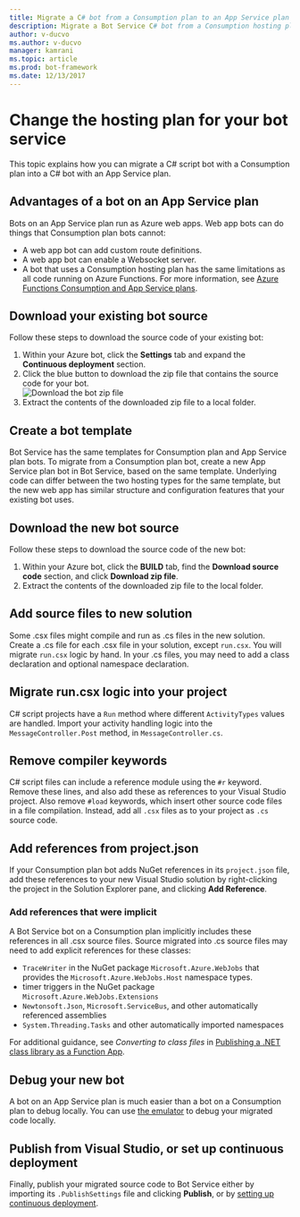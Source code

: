 ```yaml
---
title: Migrate a C# bot from a Consumption plan to an App Service plan | Microsoft Docs
description: Migrate a Bot Service C# bot from a Consumption hosting plan to an App Service hosting plan.
author: v-ducvo
ms.author: v-ducvo
manager: kamrani
ms.topic: article
ms.prod: bot-framework
ms.date: 12/13/2017
---
```

# Change the hosting plan for your bot service

This topic explains how you can migrate a C# script bot with a Consumption plan into a C# bot with an App Service plan. 

## Advantages of a bot on an App Service plan

Bots on an App Service plan run as Azure web apps. Web app bots can do things that Consumption plan bots cannot:

- A web app bot can add custom route definitions.
- A web app bot can enable a Websocket server. 
- A bot that uses a Consumption hosting plan has the same limitations as all code running on Azure Functions. For more information, see <a target='_blank' href='/azure/azure-functions/functions-scale'>Azure Functions Consumption and App Service plans</a>.

## Download your existing bot source

Follow these steps to download the source code of your existing bot:

1. Within your Azure bot, click the **Settings** tab and expand the **Continuous deployment** section.  
2. Click the blue button to download the zip file that contains the source code for your bot.  
    ![Download the bot zip file](~/media/continuous-deployment-consumption-download.png)
3. Extract the contents of the downloaded zip file to a local folder. 


## Create a bot template

Bot Service has the same templates for Consumption plan and App Service plan bots. To migrate from a Consumption plan bot, create a new App Service plan bot in Bot Service, based on the same template. Underlying code can differ between the two hosting types for the same template, but the new web app has similar structure and configuration features that your existing bot uses.

## Download the new bot source

Follow these steps to download the source code of the new bot:

1. Within your Azure bot, click the **BUILD** tab, find the **Download source code** section, and click **Download zip file**. 
2. Extract the contents of the downloaded zip file to the local folder.

## Add source files to new solution

Some .csx files might compile and run as .cs files in the new solution. Create a .cs file for each .csx file in your solution, except `run.csx`. You will migrate `run.csx` logic by hand. In your .cs files, you may need to add a class declaration and optional namespace declaration.

## Migrate run.csx logic into your project

C# script projects have a `Run` method where different `ActivityTypes` values are handled. Import your activity handling logic into the `MessageController.Post` method, in `MessageController.cs`.

## Remove compiler keywords

C# script files can include a reference module using the `#r` keyword. Remove these lines, and also add these as references to your Visual Studio project. Also remove `#load` keywords, which insert other source code files in a file compilation. Instead, add all `.csx` files as to your project as `.cs` source code.

## Add references from project.json

If your Consumption plan bot adds NuGet references in its `project.json` file, add these references to your new Visual Studio solution by right-clicking the project in the Solution Explorer pane, and clicking **Add Reference**.

### Add references that were implicit

A Bot Service bot on a Consumption plan implicitly includes these references in all .csx source files. Source migrated into .cs source files may need to add explicit references for these classes:

- `TraceWriter` in the NuGet package `Microsoft.Azure.WebJobs` that provides the `Microsoft.Azure.WebJobs.Host` namespace types. 
- timer triggers in the NuGet package `Microsoft.Azure.WebJobs.Extensions`
- `Newtonsoft.Json`, `Microsoft.ServiceBus`, and other automatically referenced assemblies
- `System.Threading.Tasks` and other automatically imported namespaces

For additional guidance, see *Converting to class files* in <a target='_blank' href='https://blogs.msdn.microsoft.com/appserviceteam/2017/03/16/publishing-a-net-class-library-as-a-function-app/'>Publishing a .NET class library as a Function App</a>.

## Debug your new bot

A bot on an App Service plan is much easier than a bot on a Consumption plan to debug locally. You can use [the emulator](bot-service-debug-emulator.md) to debug your migrated code locally.

## Publish from Visual Studio, or set up continuous deployment

Finally, publish your migrated source code to Bot Service either by importing its `.PublishSettings` file and clicking **Publish**, or by [setting up continuous deployment](bot-service-debug-bot.md).
